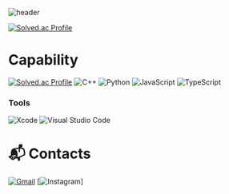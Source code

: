 ![header](https://capsule-render.vercel.app/api?type=Venom)

[![Solved.ac Profile](http://mazassumnida.wtf/api/v2/generate_badge?boj=wewill3474)](https://solved.ac/wewill3474/)
# Capability
[![Solved.ac
Profile](http://mazassumnida.wtf/api/mini/generate_badge?boj=wewill3474)](https://solved.ac/wewill3474/)
![C++](https://img.shields.io/badge/C++-00599C.svg?&style=for-the-badge&logo=C++&logoColor=white)
![Python](https://img.shields.io/badge/Python-3776AB.svg?&style=for-the-badge&logo=Python&logoColor=white)
![JavaScript](https://img.shields.io/badge/JavaScript-F7DF1E.svg?&style=for-the-badge&logo=JavaScript&logoColor=white)
![TypeScript](https://img.shields.io/badge/TypeScript-3178C6.svg?&style=for-the-badge&logo=TypeScript&logoColor=white)

### Tools
![Xcode](https://img.shields.io/badge/Xcode-147EFB.svg?&style=for-the-badge&logo=Xcode&logoColor=white)
![Visual Studio Code](https://img.shields.io/badge/Visual%20Studio%20Code-007ACC.svg?&style=for-the-badge&logo=Visual%20Studio%20Code&logoColor=white)
 
# :mailbox_with_mail: Contacts
[![Gmail](https://img.shields.io/badge/Gmail-d14836?style=flat-square&logo=Gmail&logoColor=white&link=mailto:milestone0917@gmail.com)](mailto:milestone0917@gmail.com)
[![Instagram](https://img.shields.io/badge/Instagram-E4405F?style=flat-square&logo=Instagram&logoColor=white&link=https://www.instagram.com/1dontknowwhatyouwant/)]
